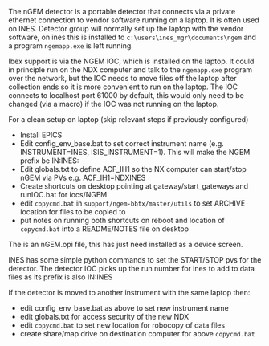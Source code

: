The nGEM detector is a portable detector that connects via a private ethernet connection to vendor software running on a laptop. It is often used on INES. Detector group will normally set up the laptop with the vendor software, on ines this is installed to `c:\users\ines_mgr\documents\ngem` and a program `ngemapp.exe` is left running.

Ibex support is via the NGEM IOC, which is installed on the laptop. It could in principle run on the NDX computer and talk to the `ngemapp.exe` program over the network, but the IOC needs to move files off the laptop after collection ends so it is more convenient to run on the laptop. The IOC connects to localhost port 61000 by default, this would only need to be changed (via a macro) if the IOC was not running on the laptop.  

For a clean setup on laptop (skip relevant steps if previously configured)
* Install EPICS
* Edit config_env_base.bat to set correct instrument name (e.g. INSTRUMENT=INES, ISIS_INSTRUMENT=1). This will make the NGEM prefix be IN:INES:
* Edit globals.txt to define ACF_IH1 so the NX computer can start/stop nGEM via PVs e.g. ACF_IH1=NDXINES
* Create shortcuts on desktop pointing at gateway/start_gateways and runIOC.bat for iocs/NGEM
* edit `copycmd.bat` in `support/ngem-bbtx/master/utils` to set ARCHIVE location for files to be copied to
* put notes on running both shortcuts on reboot and location of `copycmd.bat` into a README/NOTES file on desktop

The is an nGEM.opi file, this has just need installed as a device screen.

INES has some simple python commands to set the START/STOP pvs for the detector. The detector IOC picks up the run number for ines to add to data files as its prefix is also IN:INES  

If the detector is moved to another instrument with the same laptop then:

* edit config_env_base.bat as above to set new instrument name
* edit globals.txt for access security of the new NDX
* edit `copycmd.bat` to set new location for robocopy of data files
* create share/map drive on destination computer for above `copycmd.bat`

     